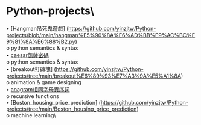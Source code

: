 # Python-projects\

•	[Hangman吊死鬼遊戲] (https://github.com/yinzjtw/Python-projects/blob/main/hangman%E5%90%8A%E6%AD%BB%E9%AC%BC%E9%81%8A%E6%88%B2.py)\
  o	python semantics & syntax\
•	[caesar凱薩密碼](https://github.com/yinzjtw/Python-projects/blob/main/caesar%E5%87%B1%E8%96%A9%E5%AF%86%E7%A2%BC.py)\
  o	python semantics & syntax\
•	[breakout打磚塊] (https://github.com/yinzjtw/Python-projects/tree/main/breakout%E6%89%93%E7%A3%9A%E5%A1%8A)\
  o	animation & game designing\
•	[anagram相同字母異序詞](https://github.com/yinzjtw/Python-projects/tree/main/anagram%E7%9B%B8%E5%90%8C%E5%AD%97%E6%AF%8D%E7%95%B0%E5%BA%8F%E8%A9%9E)\
  o	recursive functions\
•	[Boston_housing_price_prediction] (https://github.com/yinzjtw/Python-projects/tree/main/Boston_housing_price_prediction)\
  o	machine learning\
  
